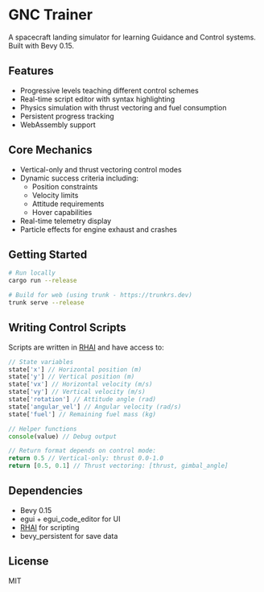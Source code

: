 # GNC Trainer

A spacecraft landing simulator for learning Guidance and Control systems. Built with Bevy 0.15.

## Features

- Progressive levels teaching different control schemes
- Real-time script editor with syntax highlighting
- Physics simulation with thrust vectoring and fuel consumption
- Persistent progress tracking
- WebAssembly support

## Core Mechanics

- Vertical-only and thrust vectoring control modes
- Dynamic success criteria including:
  - Position constraints
  - Velocity limits
  - Attitude requirements
  - Hover capabilities
- Real-time telemetry display
- Particle effects for engine exhaust and crashes

## Getting Started

```bash
# Run locally
cargo run --release

# Build for web (using trunk - https://trunkrs.dev)
trunk serve --release
```

## Writing Control Scripts

Scripts are written in [RHAI](https://rhai.rs) and have access to:

```javascript
// State variables
state['x'] // Horizontal position (m)
state['y'] // Vertical position (m)
state['vx'] // Horizontal velocity (m/s)
state['vy'] // Vertical velocity (m/s)
state['rotation'] // Attitude angle (rad)
state['angular_vel'] // Angular velocity (rad/s)
state['fuel'] // Remaining fuel mass (kg)

// Helper functions
console(value) // Debug output

// Return format depends on control mode:
return 0.5 // Vertical-only: thrust 0.0-1.0
return [0.5, 0.1] // Thrust vectoring: [thrust, gimbal_angle]
```

## Dependencies

- Bevy 0.15
- egui + egui_code_editor for UI
- [RHAI](https://rhai.rs) for scripting
- bevy_persistent for save data

## License

MIT
